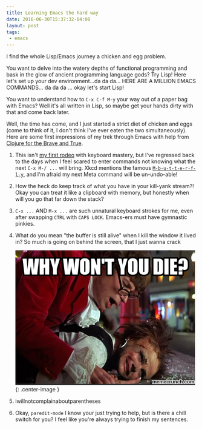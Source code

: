 ```yaml
---
title: Learning Emacs the hard way
date: 2016-06-30T15:37:32-04:00
layout: post
tags:
 - emacs
---
```


I find the whole Lisp/Emacs journey a chicken and egg problem. 

You want to delve into the watery depths of functional programming and bask in the glow of ancient programming language gods? Try Lisp! Here let's set up your dev environment...da da da... HERE ARE A MILLION EMACS COMMANDS... da da da ... okay let's start Lisp!

You want to understand how to `C-x C-f M-y` your way out of a paper bag with Emacs? Well it's all written in Lisp, so maybe get your hands dirty with that and come back later.

Well, the time has come, and I just started a strict diet of chicken and eggs (come to think of it, I don't think I've ever eaten the two simultaneously). Here are some first impressions of my trek through Emacs with help from [Clojure for the Brave and True](http://www.braveclojure.com).

1. This isn't [my first rodeo](/2016/06/30/form-is-freeing-or-how-to-live-without-a-mouse.html) with keyboard mastery, but I've regressed back to the days when I feel scared to enter commands not knowing what the next `C-x M-/ ...` will bring. Xkcd mentions the famous [`M-b-u-t-t-e-r-f-l-y`](https://xkcd.com/378/), and I'm afraid my next Meta command will be un-undo-able!

2. How the heck do keep track of what you have in your kill-yank stream?! Okay you can treat it like a clipboard with memory, but honestly when will you go that far down the stack?

3. `C-x ...` AND `M-x ...` are such unnatural keyboard strokes for me, even after swapping `CTRL` with `CAPS LOCK`. Emacs-ers must have gymnastic pinkies.

4. What do you mean "the buffer is still alive" when I kill the window it lived in? So much is going on behind the screen, that I just wanna crack 

    ![austin powers](/assets/why-wont-you-die.png){: .center-image }

5. iwillnotcomplainaboutparentheses

6. Okay, `paredit-mode` I know your just trying to help, but is there a chill switch for you? I feel like you're always trying to finish my sentences.



